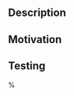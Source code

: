 <!--- Please, make sure the code follows the conventions, and styleguide when creating or reviewing PRs. -->

## Description

<!---  Detail the changes you're making, and how it will affect the app behaviour and performance of the apps -->

## Motivation

<!--- Explain the reasoning behind the change, call out any related tickets. -->

## Testing

<!---  Describe the steps to test and validate your changes -->%
